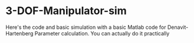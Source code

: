 # 3-DOF-Manipulator-sim
Here's the code and basic simulation with a basic Matlab code for Denavit-Hartenberg Parameter calculation. You can actually do it practically
